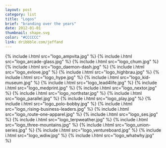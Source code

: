 ```yaml
---
layout: post
category: list
title: "Logos"
brief: "branding over the years"
date: 2012-01-01
thumbnail: shape.svg
color: "#CCCCCC"
link: dribbble.com/jeffand
---
```


{% include i.html src="logo_ampvita.jpg" %}
{% include i.html src="logo_arcade-glass.jpg" %}
{% include i.html src="logo_chum.jpg" %}
{% include i.html src="logo_daemon-dash.jpg" %}
{% include i.html src="logo_evlove.jpg" %}
{% include i.html src="logo_highbrau.jpg" %}
{% include i.html src="logo_hype.jpg" %}
{% include i.html src="logo_kid-museum.jpg" %}
{% include i.html src="logo_lead4life.jpg" %}
{% include i.html src="logo_medprint.jpg" %}
{% include i.html src="logo_nextor.jpg" %}
{% include i.html src="logo_northstar.jpg" %}
{% include i.html src="logo_parallel.jpg" %}
{% include i.html src="logo_play.jpg" %}
{% include i.html src="logo_polo-bobby.jpg" %}
{% include i.html src="logo_rising-business-leaders.jpg" %}
{% include i.html src="logo_route-one-apparel.jpg" %}
{% include i.html src="logo_ses.jpg" %}
{% include i.html src="logo_terpweather.jpg" %}
{% include i.html src="logo_three-mountains.jpg" %}
{% include i.html src="logo_union-series.jpg" %}
{% include i.html src="logo_ventureboard.jpg" %}
{% include i.html src="logo_wdiw.jpg" %}
{% include i.html src="logo_whatwhy.jpg" %}
